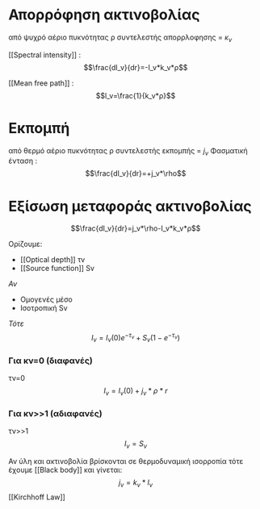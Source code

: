# Απορρόφηση ακτινοβολίας
από ψυχρό αέριο πυκνότητας ρ
συντελεστής απορρλοφησης = $κ_ν$

[[Spectral intensity]] :
$$\frac{dI_v}{dr}=-I_v*k_v*ρ$$

[[Mean free path]] :
$$l_v=\frac{1}{k_v*ρ}$$

#  Εκπομπή
από θερμό αέριο πυκνότητας ρ
συντελεστής εκπομπής = $j_v$
Φασματική ένταση : 
$$\frac{dI_v}{dr}=+j_v*\rho$$

# Εξίσωση μεταφοράς ακτινοβολίας
$$\frac{dI_v}{dr}=j_v*\rho-I_v*k_v*ρ$$

Ορίζουμε:
- [[Optical depth]] τv
- [[Source function]] Sv

*Αν*
- Ομογενές μέσο 
- Ισοτροπική Sv

*Τότε*
$$I_v=I_v(0)e^{-\tau_v}+S_v(1-e^{-\tau_v})$$


### Για κν=0  (διαφανές) 
τν=0
$$I_v=I_v(0)+j_v*\rho*r$$

### Για κν>>1 (αδιαφανές)
τν>>1
$$I_v=S_v$$

Αν ύλη και ακτινοβολία βρίσκονται σε θερμοδυναμική ισορροπία τότε έχουμε [[Black body]] και γίνεται:
$$ j_v=k_v*I_v$$
[[Kirchhoff Law]]